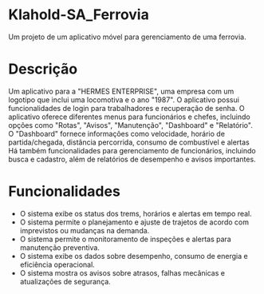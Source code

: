 # Klahold-SA_Ferrovia
Um projeto de um aplicativo móvel para gerenciamento de uma ferrovia.

# Descrição
Um aplicativo para a "HERMES ENTERPRISE", uma empresa com um logotipo que inclui uma locomotiva e o ano "1987". O aplicativo possui funcionalidades de login para trabalhadores e recuperação de senha.
O aplicativo oferece diferentes menus para funcionários e chefes, incluindo opções como "Rotas", "Avisos", "Manutenção", "Dashboard" e "Relatório". O "Dashboard" fornece informações como velocidade, horário de partida/chegada, distância percorrida, consumo de combustível e alertas
Há também funcionalidades para gerenciamento de funcionários, incluindo busca e cadastro, além de relatórios de desempenho e avisos importantes.

# Funcionalidades
- O sistema exibe os status dos trems, horários e alertas em tempo real.
- O sistema permite o planejamento e ajuste de trajetos de acordo com imprevistos ou mudanças na demanda.
- O sistema permite o monitoramento de inspeções e alertas para manutenção preventiva.
- O sistema exibe os dados sobre desempenho, consumo de energia e eficiência operacional.
- O sistema mostra os avisos sobre atrasos, falhas mecânicas e atualizações de segurança.
